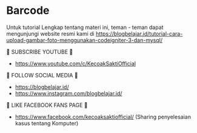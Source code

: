 # Barcode
Untuk tutorial Lengkap tentang materi ini, teman - teman dapat mengunjungi website resmi kami di https://blogbelajar.id/tutorial-cara-upload-gambar-foto-menggunakan-codeigniter-3-dan-mysql/

📢 SUBSCRIBE YOUTUBE 📢
- https://www.youtube.com/c/KecoakSaktiOfficial


📢 FOLLOW SOCIAL MEDIA 📢
- https://blogbelajar.id/
- https://www.instagram.com/blogbelajar.id/


📢 LIKE FACEBOOK FANS PAGE 📢
- https://www.facebook.com/kecoaksaktiofficial/ (Sharing penyelesaian kasus tentang Komputer)
